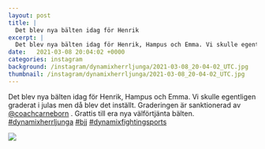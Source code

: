 ```yaml
---
layout: post
title: |
  Det blev nya bälten idag för Henrik
excerpt: |
  Det blev nya bälten idag för Henrik, Hampus och Emma. Vi skulle egentligen graderat i julas men då blev det inställt. Graderingen är sanktionerad av @coachcarneborn . Grattis till era  nya välförtjänta bälten.   
date:   2021-03-08 20:04:02 +0000
categories: instagram
background: /instagram/dynamixherrljunga/2021-03-08_20-04-02_UTC.jpg
thumbnail: /instagram/dynamixherrljunga/2021-03-08_20-04-02_UTC.jpg
---
```

Det blev nya bälten idag för Henrik, Hampus och Emma. Vi skulle egentligen graderat i julas men då blev det inställt. Graderingen är sanktionerad av [@coachcarneborn](https://www.instagram.com/coachcarneborn/) . Grattis till era  nya välförtjänta bälten. [#dynamixherrljunga](https://www.instagram.com/explore/tags/dynamixherrljunga/) [#bjj](https://www.instagram.com/explore/tags/bjj/) [#dynamixfightingsports](https://www.instagram.com/explore/tags/dynamixfightingsports/)



<img src='/www-dynamix-herrljunga/instagram/dynamixherrljunga/2021-03-08_20-04-02_UTC.jpg' class='img-fluid' />
